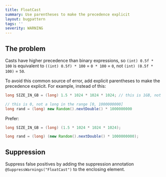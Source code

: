 ```yaml
---
title: FloatCast
summary: Use parentheses to make the precedence explicit
layout: bugpattern
tags: ''
severity: WARNING
---
```


<!--
*** AUTO-GENERATED, DO NOT MODIFY ***
To make changes, edit the @BugPattern annotation or the explanation in docs/bugpattern.
-->


## The problem
Casts have higher precedence than binary expressions, so `(int) 0.5f * 100` is
equivalent to `((int) 0.5f) * 100` = `0 * 100` = `0`, not `(int) (0.5f * 100)` =
`50`.

To avoid this common source of error, add explicit parentheses to make the
precedence explicit. For example, instead of this:

```java
long SIZE_IN_GB = (long) 1.5 * 1024 * 1024 * 1024; // this is 1GB, not 1.5GB!

// this is 0, not a long in the range [0, 1000000000]
long rand = (long) new Random().nextDouble() * 1000000000
```

Prefer:

```java
long SIZE_IN_GB = (long) (1.5 * 1024 * 1024 * 1024);

long rand = (long) (new Random().nextDouble() * 1000000000);
```

## Suppression
Suppress false positives by adding the suppression annotation `@SuppressWarnings("FloatCast")` to the enclosing element.

